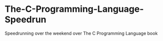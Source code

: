 # The-C-Programming-Language-Speedrun
Speedrunning over the weekend over The C Programming Language book

